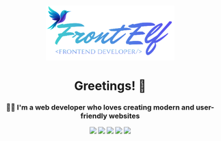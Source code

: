 
<p align="center">
  <img width="300" src="https://raw.githubusercontent.com/FrontElf/FrontElf/refs/heads/main/logo.png" />
</p>
<h1 align="center">Greetings! 👋</h1>

<h3 align="center">👨‍💻 I'm a web developer who loves creating modern and user-friendly websites</h3>


<p align="center">
  <img src="https://img.shields.io/badge/-HTML5-E34F26?style=flat&logo=html5&logoColor=white" />  
  <img src="https://img.shields.io/badge/-SCSS-CC6699?style=flat&logo=sass&logoColor=white" />
  <img src="https://img.shields.io/badge/-JavaScript-F7DF1E?style=flat&logo=javascript&logoColor=black" />
  <img src="https://img.shields.io/badge/-PHP-777BB4?style=flat&logo=php&logoColor=white" />
  <img src="https://img.shields.io/badge/-WordPress-21759B?style=flat&logo=wordpress&logoColor=white" />
</p>

